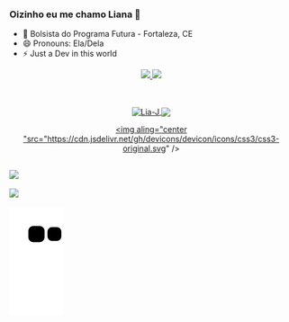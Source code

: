 ### Oizinho eu me chamo Liana 👋

- 🔭 Bolsista do Programa Futura - Fortaleza, CE
- 😄 Pronouns: Ela/Dela
- ⚡ Just a Dev in this world

<div align= "center">
  <a href="https://beacons.ai/LianMary">

  <img height="180em" src="https://github-readme-stats.vercel.app/api?username=LianMary&show_icons=true&theme=radical&include_all_commits=true&count_private=true"/>

  <img height="180em" src="https://github-readme-stats.vercel.app/api/top-langs/?username=LianMary&layout=compact&langs_count=16&theme=radical">

</div>

##
<div align= "center" style="display: inline_block">
<br>
  <img align="center" alt="Lia-J" height="50" width="90" src="https://cdn.jsdelivr.net/gh/devicons/devicon/icons/java/java-original-wordmark.svg">

  <img align="center" src="https://cdn.jsdelivr.net/gh/devicons/devicon/icons/html5/html5-original.svg" />

  <img aling="center "src="https://cdn.jsdelivr.net/gh/devicons/devicon/icons/css3/css3-original.svg" />
          
          
 </div>

##

<a align="center" href="https://www.instagram.com/kiim_lia2/" target="_blank"></a> 

<img src="https://img.shields.io/badge/-Instagram-%23E4405F?style=for-the-badge&logo=instagram&logoColor=white" target="_blank" ></img>

 <a href="https://www.linkedin.com/in/liana-barbosa" target="_blank">
 <img src="https://img.shields.io/badge/-LinkedIn-%230077B5?style=for-the-badge&logo=linkedin&logoColor=white" target="_blank">
 </a>   

![snake gif](https://github.com/LianMary/LianMary/blob/output/github-contribution-grid-snake.svg)  
